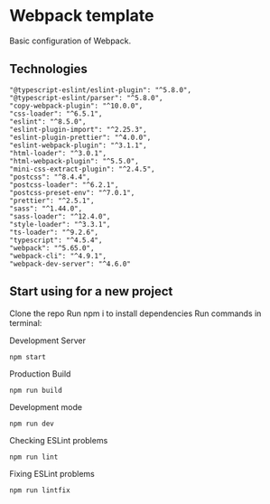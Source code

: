 # Webpack template
Basic configuration of Webpack.

## Technologies
    "@typescript-eslint/eslint-plugin": "^5.8.0",
    "@typescript-eslint/parser": "^5.8.0",
    "copy-webpack-plugin": "^10.0.0",
    "css-loader": "^6.5.1",
    "eslint": "^8.5.0",
    "eslint-plugin-import": "^2.25.3",
    "eslint-plugin-prettier": "^4.0.0",
    "eslint-webpack-plugin": "^3.1.1",
    "html-loader": "^3.0.1",
    "html-webpack-plugin": "^5.5.0",
    "mini-css-extract-plugin": "^2.4.5",
    "postcss": "^8.4.4",
    "postcss-loader": "^6.2.1",
    "postcss-preset-env": "^7.0.1",
    "prettier": "^2.5.1",
    "sass": "^1.44.0",
    "sass-loader": "^12.4.0",
    "style-loader": "^3.3.1",
    "ts-loader": "^9.2.6",
    "typescript": "^4.5.4",
    "webpack": "^5.65.0",
    "webpack-cli": "^4.9.1",
    "webpack-dev-server": "^4.6.0"

## Start using for a new project
Clone the repo
Run npm i to install dependencies
Run commands in terminal:

Development Server
```
npm start
```
Production Build
```
npm run build
```
Development mode
```
npm run dev
```
Checking ESLint problems 
```
npm run lint
```
Fixing ESLint problems 
```
npm run lintfix
```
